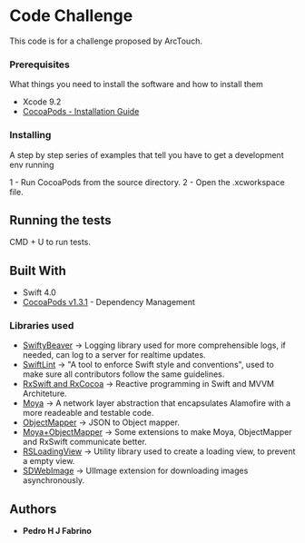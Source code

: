 # Code Challenge

This code is for a challenge proposed by ArcTouch.

### Prerequisites

What things you need to install the software and how to install them

* Xcode 9.2
* [CocoaPods - Installation Guide](https://guides.cocoapods.org/using/getting-started.html)

### Installing

A step by step series of examples that tell you have to get a development env running

1 - Run CocoaPods from the source directory.
2 - Open the .xcworkspace file.

## Running the tests

CMD + U to run tests.

## Built With

* Swift 4.0
* [CocoaPods v1.3.1](https://cocoapods.org) - Dependency Management

### Libraries used
* [SwiftyBeaver](https://github.com/SwiftyBeaver/SwiftyBeaver) -> Logging library used for more comprehensible logs, if needed, can log to a server for realtime updates.
* [SwiftLint](https://github.com/realm/SwiftLint) -> "A tool to enforce Swift style and conventions", used to make sure all contributors follow the same guidelines.
* [RxSwift and RxCocoa](https://github.com/ReactiveX/RxSwift) -> Reactive programming in Swift and MVVM Architeture.
* [Moya](https://github.com/Moya) -> A network layer abstraction that encapsulates Alamofire with a more readeable and testable code.
* [ObjectMapper](https://github.com/Hearst-DD/ObjectMapper) -> JSON to Object mapper.
* [Moya+ObjectMapper](https://github.com/ivanbruel/Moya-ObjectMapper) -> Some extensions to make Moya, ObjectMapper and RxSwift communicate better.
* [RSLoadingView](https://github.com/roytornado/RSLoadingView) -> Utility library used to create a loading view, to prevent a empty view.
* [SDWebImage](https://github.com/rs/SDWebImage) -> UIImage extension for downloading images asynchronously. 

## Authors

* **Pedro H J Fabrino**
